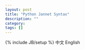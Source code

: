 ```yaml
---
layout: post
title: "Python Jannet Syntax"
description: ""
category: 
tags: []
---
```

{% include JB/setup %}
中文 English
